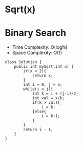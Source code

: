 # Sqrt(x)

# Binary Search

- Time Complexity: O(logN)
- Space Complexity: O(1)

```
class Solution {
    public int mySqrt(int x) {
        if(x < 2){
            return x;
        }
        int i = 0, j = x;
        while(i < j){
            int k = i + (j-i)/2;
            int val = x/k;
            if(k > val){
                j = k;
            }else{
                i = k+1;
            }
        }
        return i - 1;
    }
}

```
